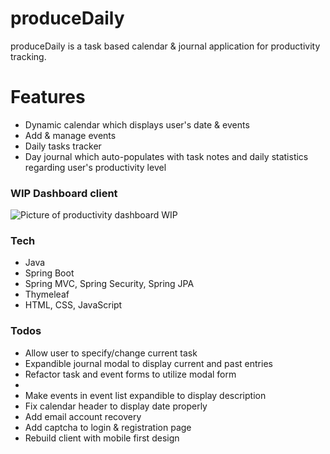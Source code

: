 # produceDaily

produceDaily is a task based calendar & journal application for productivity tracking.


# Features

  - Dynamic calendar which displays user's date & events 
  - Add & manage events 
  - Daily tasks tracker 
  - Day journal which auto-populates with task notes and daily statistics regarding user's productivity level

 ### WIP Dashboard client
![Picture of productivity dashboard WIP](https://i.imgur.com/PoMwxak.png)

### Tech

* Java
* Spring Boot
* Spring MVC, Spring Security, Spring JPA
* Thymeleaf
* HTML, CSS, JavaScript

### Todos

 - Allow user to specify/change current task
 - Expandible journal modal to display current and past entries
 - Refactor task and event forms to utilize modal form
 - 
 - Make events in event list expandible to display description
 - Fix calendar header to display date properly
 - Add email account recovery
 - Add captcha to login & registration page
 - Rebuild client with mobile first design
